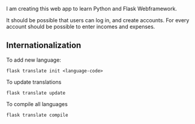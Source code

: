 I am creating this web app to learn Python and Flask Webframework.

It should be possible that users can log in, and create accounts.
For every account should be possible to enter incomes and expenses.

## Internationalization

To add new language:

```
flask translate init <language-code>
```

To update translations

```
flask translate update
```

To compile all languages

```
flask translate compile
```